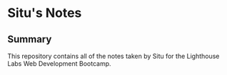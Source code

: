 # Situ's Notes

## Summary 

This repository contains all of the notes taken by Situ for the Lighthouse Labs Web Development Bootcamp.